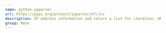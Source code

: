 ```yaml
---
name: python-ipparser
url: https://pypi.org/project/ipparser/#files
description: IP address information and return a list for iteration. URL : https://pypi.org/project/ipparser/#files Groups : None
group: None
---
```

